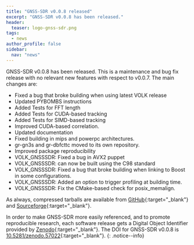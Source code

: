 ```yaml
---
title: "GNSS-SDR v0.0.8 released"
excerpt: "GNSS-SDR v0.0.8 has been released."
header:
  teaser: logo-gnss-sdr.png
tags:
  - news
author_profile: false
sidebar:
  nav: "news"
---
```


GNSS-SDR v0.0.8 has been released. This is a maintenance and bug fix release with no relevant new features with respect to v0.0.7. The main changes are:

 * Fixed a bug that broke building when using latest VOLK release
 * Updated PYBOMBS instructions
 * Added Tests for FFT length
 * Added Tests for CUDA-based tracking
 * Added Tests for SIMD-based tracking
 * Improved CUDA-based correlation.
 * Updated documentation
 * Fixed building in mips and powerpc architectures.
 * gr-gn3s and gr-dbfcttc moved to its own repository.
 * Improved package reproducibility
 * VOLK_GNSSSDR: Fixed a bug in AVX2 puppet
 * VOLK_GNSSSDR: can now be built using the C98 standard
 * VOLK_GNSSSDR: Fixed a bug that broke building when linking to Boost in some configurations.
 * VOLK_GNSSSDR: Added an option to trigger profiling at building time.
 * VOLK_GNSSSDR: Fix the CMake-based check for posix_memalign.

As always, compressed tarballs are available from [GitHub](https://github.com/gnss-sdr/gnss-sdr/releases/tag/v0.0.8){:target="_blank"} and [Sourceforge](https://sourceforge.net/projects/gnss-sdr/){:target="_blank"}.

<a href="http://dx.doi.org/10.5281/zenodo.57022" target="_blank"><i class="ai ai-fw ai-doi ai-lg" aria-hidden="true"></i></a>In order to make GNSS-SDR more easily referenced, and to promote reproducible research, each software release gets a Digital Object Identifier provided by [Zenodo](https://zenodo.org/faq){:target="_blank"}. The DOI for GNSS-SDR v0.0.8 is [10.5281/zenodo.57022](http://dx.doi.org/10.5281/zenodo.57022){:target="_blank"}.
{: .notice--info}
